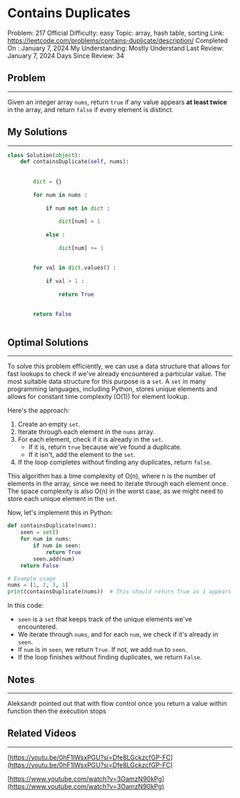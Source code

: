 # Contains Duplicates

Problem: 217
Official Difficulty: easy
Topic: array, hash table, sorting
Link: https://leetcode.com/problems/contains-duplicate/description/
Completed On : January 7, 2024
My Understanding: Mostly Understand
Last Review: January 7, 2024
Days Since Review: 34

## Problem

---

Given an integer array `nums`, return `true` if any value appears **at least twice** in the array, and return `false` if every element is distinct.

## My Solutions

---

```python
class Solution(object):
    def containsDuplicate(self, nums):
        
        
        dict = {}
        
        for num in nums : 
            
            if num not in dict :
            
                dict[num] = 1
                     
            else : 
              
                dict[num] += 1
            
        
        for val in dict.values() : 
            
            if val > 1 :
            
                return True

        
        return False
```

```python

```

## Optimal Solutions

---

To solve this problem efficiently, we can use a data structure that allows for fast lookups to check if we've already encountered a particular value. The most suitable data structure for this purpose is a `set`. A `set` in many programming languages, including Python, stores unique elements and allows for constant time complexity (O(1)) for element lookup.

Here's the approach:

1. Create an empty `set`.
2. Iterate through each element in the `nums` array.
3. For each element, check if it is already in the `set`.
    - If it is, return `true` because we've found a duplicate.
    - If it isn't, add the element to the `set`.
4. If the loop completes without finding any duplicates, return `false`.

This algorithm has a time complexity of O(n), where n is the number of elements in the array, since we need to iterate through each element once. The space complexity is also O(n) in the worst case, as we might need to store each unique element in the `set`.

Now, let's implement this in Python:

```python
def containsDuplicate(nums):
    seen = set()
    for num in nums:
        if num in seen:
            return True
        seen.add(num)
    return False

# Example usage
nums = [1, 2, 3, 1]
print(containsDuplicate(nums))  # This should return True as 1 appears more than once
```

In this code:

- `seen` is a `set` that keeps track of the unique elements we've encountered.
- We iterate through `nums`, and for each `num`, we check if it's already in `seen`.
- If `num` is in `seen`, we return `True`. If not, we add `num` to `seen`.
- If the loop finishes without finding duplicates, we return `False`.

## Notes

---

Aleksandr pointed out that with flow control once you return a value within function then the execution stops 

## Related Videos

---

[https://youtu.be/0hF1lWsxPGU?si=Dfe8LGckzcfGP-FC](https://youtu.be/0hF1lWsxPGU?si=Dfe8LGckzcfGP-FC)

[https://www.youtube.com/watch?v=3OamzN90kPg](https://www.youtube.com/watch?v=3OamzN90kPg)